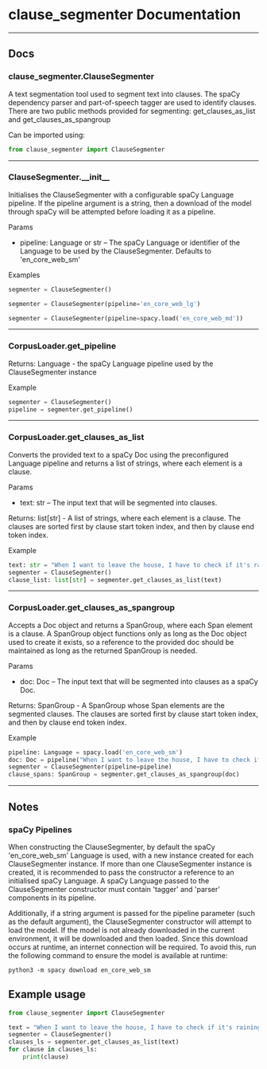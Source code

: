 # clause_segmenter Documentation

---

## Docs

### clause_segmenter.ClauseSegmenter

A text segmentation tool used to segment text into clauses.
The spaCy dependency parser and part-of-speech tagger are used to identify clauses.
There are two public methods provided for segmenting: get_clauses_as_list and get_clauses_as_spangroup

Can be imported using:

```python
from clause_segmenter import ClauseSegmenter
```

---

### ClauseSegmenter.\_\_init\_\_

Initialises the ClauseSegmenter with a configurable spaCy Language pipeline. If the pipeline argument is a string, then a download of the model through spaCy will be attempted before loading it as a pipeline.

Params
-  pipeline: Language or str – The spaCy Language or identifier of the Language to be used by the ClauseSegmenter. Defaults to 'en_core_web_sm'

Examples

```python
segmenter = ClauseSegmenter()
```

```python
segmenter = ClauseSegmenter(pipeline='en_core_web_lg')
```

```python
segmenter = ClauseSegmenter(pipeline=spacy.load('en_core_web_md'))
```

---

### CorpusLoader.get_pipeline

Returns: Language - the spaCy Language pipeline used by the ClauseSegmenter instance

Example

```python
segmenter = ClauseSegmenter()
pipeline = segmenter.get_pipeline()
```

---

### CorpusLoader.get_clauses_as_list

Converts the provided text to a spaCy Doc using the preconfigured Language pipeline and returns a list of strings, where each element is a clause.

Params
-  text: str – The input text that will be segmented into clauses.

Returns: list[str] - A list of strings, where each element is a clause. The clauses are sorted first by clause start token index, and then by clause end token index.

Example

```python
text: str = "When I want to leave the house, I have to check if it's raining, so I know whether to bring an umbrella."
segmenter = ClauseSegmenter()
clause_list: list[str] = segmenter.get_clauses_as_list(text)
```

---

### CorpusLoader.get_clauses_as_spangroup

Accepts a Doc object and returns a SpanGroup, where each Span element is a clause. A SpanGroup object functions only as long as the Doc object used to create it exists, so a reference to the provided doc should be maintained as long as the returned SpanGroup is needed.

Params
-  doc: Doc – The input text that will be segmented into clauses as a spaCy Doc.

Returns: SpanGroup - A SpanGroup whose Span elements are the segmented clauses. The clauses are sorted first by clause start token index, and then by clause end token index.

Example

```python
pipeline: Language = spacy.load('en_core_web_sm')
doc: Doc = pipeline("When I want to leave the house, I have to check if it's raining, so I know whether to bring an umbrella.")
segmenter = ClauseSegmenter(pipeline=pipeline)
clause_spans: SpanGroup = segmenter.get_clauses_as_spangroup(doc)
```

---

## Notes

### spaCy Pipelines

When constructing the ClauseSegmenter, by default the spaCy 'en_core_web_sm' Language is used, with a new instance created for each ClauseSegmenter instance.
If more than one ClauseSegmenter instance is created, it is recommended to pass the constructor a reference to an initialised spaCy Language.
A spaCy Language passed to the ClauseSegmenter constructor must contain 'tagger' and 'parser' components in its pipeline.

Additionally, if a string argument is passed for the pipeline parameter (such as the default argument), the ClauseSegmenter constructor will attempt to load the model. If the model is not already downloaded in the current environment, it will be downloaded and then loaded. Since this download occurs at runtime, an internet connection will be required. To avoid this, run the following command to ensure the model is available at runtime:

```shell
python3 -m spacy download en_core_web_sm
```

## Example usage

```python
from clause_segmenter import ClauseSegmenter

text = "When I want to leave the house, I have to check if it's raining, so I know whether to bring an umbrella."
segmenter = ClauseSegmenter()
clauses_ls = segmenter.get_clauses_as_list(text)
for clause in clauses_ls:
    print(clause)
```